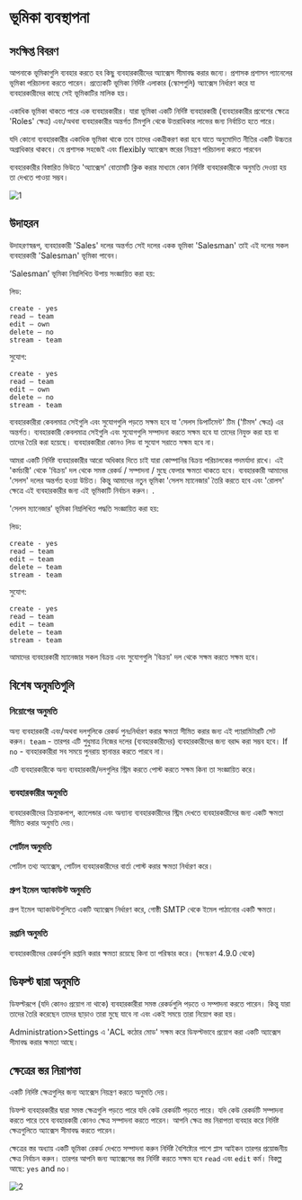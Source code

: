# ভূমিকা ব্যবস্থাপনা

## সংক্ষিপ্ত বিবরণ

আপনাকে ভূমিকাগুলি ব্যবহার করতে হব কিছু ব্যবহারকারীদের অ্যাক্সেস সীমাবদ্ধ করার জন্যে। প্রশাসক প্রশাসন প্যানেলের ভূমিকা পরিচালনা করতে পারেন। প্রত্যেকটি ভূমিকা নির্দিষ্ট এলাকার (স্কোপগুলি) অ্যাক্সেস নির্ধারণ করে যা ব্যবহারকারীদের কাছে সেই ভূমিকাটির মালিক হয়।

একাধিক ভূমিকা থাকতে পারে এক ব্যবহারকারীর। যারা ভূমিকা একটি নির্দিষ্ট ব্যবহারকারী (ব্যবহারকারীর প্রবেশের ক্ষেত্রে 'Roles' ক্ষেত্র) এবং/অথবা ব্যবহারকারীর অন্তর্গত টিমগুলি থেকে উত্তরাধিকার লাভের জন্য নির্বাচিত হতে পারে।

যদি কোনো ব্যবহারকারীর একাধিক ভূমিকা থাকে তবে তাদের একত্রীকরণ করা হবে যাতে অনুমোদিত নীতির একটি উচ্চতর অগ্রাধিকার থাকবে। যে প্রশাসক সহজেই এবং flexibly অ্যাক্সেস স্তরের নিয়ন্ত্রণ পরিচালনা করতে পারবেন

ব্যবহারকারীর বিস্তারিত ভিউতে 'অ্যাক্সেস' বোতামটি ক্লিক করার মাধ্যমে কোন নির্দিষ্ট ব্যবহারকারীকে অনুমতি দেওয়া হয় তা দেখতে পাওয়া সম্ভব।

![1](../_static/images/administration/roles-management/scope-level.png)

## উদাহরন

উদাহরণস্বরূপ, ব্যবহারকারী 'Sales' দলের অন্তর্গত সেই দলের একক ভূমিকা 'Salesman' তাই এই দলের সকল ব্যবহারকারী 'Salesman' ভূমিকা পাবেন।

‘Salesman’ ভূমিকা নিম্নলিখিত উপায় সংজ্ঞায়িত করা হয়:

লিড:
```
create - yes
read – team
edit – own
delete – no
stream - team
```

সুযোগ:
```
create - yes
read – team
edit – own
delete – no
stream - team
```
ব্যবহারকারীরা কেবলমাত্র সেইগুলি এবং সুযোগগুলি পড়তে সক্ষম হবে যা 'সেলস ডিপার্টমেন্ট' টিম ('টিমস' ক্ষেত্র) এর অন্তর্গত।
ব্যবহারকারী কেবলমাত্র সেইগুলি এবং সুযোগগুলি সম্পাদনা করতে সক্ষম হবে যা তাদের নিযুক্ত করা হয় বা তাদের তৈরি করা হয়েছে।
ব্যবহারকারীরা কোনও লিড বা সুযোগ সরাতে সক্ষম হবে না।

আমরা একটি নির্দিষ্ট ব্যবহারকারীর আরো অধিকার দিতে চাই যারা কোম্পানির বিক্রয় পরিচালকের পদমর্যাদা রাখে। এই 'কর্মচারী' থেকে 'বিক্রয়' দল থেকে সমস্ত রেকর্ড / সম্পাদনা / মুছে ফেলার ক্ষমতা থাকতে হবে। ব্যবহারকারী আমাদের 'সেলস' দলের অন্তর্গত হওয়া উচিত। কিন্তু আমাদের নতুন ভূমিকা 'সেলস ম্যানেজার' তৈরি করতে হবে এবং 'রোলস' ক্ষেত্রে এই ব্যবহারকারীর জন্য এই ভূমিকাটি নির্বাচন করুন।
.

'সেলস ম্যানেজার' ভূমিকা নিম্নলিখিত পদ্ধতি সংজ্ঞায়িত করা হয়:

লিড:
```
create - yes
read – team
edit – team
delete – team
stream - team
```

সুযোগ:
```
create - yes
read – team
edit – team
delete – team
stream - team
```

আমাদের ব্যবহারকারী ম্যানেজার সকল বিক্রয় এবং সুযোগগুলি 'বিক্রয়' দল থেকে সক্ষম করতে সক্ষম হবে।

## বিশেষ অনুমতিগুলি

### নিয়োগের অনুমতি

অন্য ব্যবহারকারী এবং/অথবা দলগুলিকে রেকর্ড পুনঃনির্ধারণ করার ক্ষমতা সীমিত করার জন্য এই প্যারামিটারটি সেট করুন। `team` - তারপর এটি শুধুমাত্র নিজের দলের (ব্যবহারকারীদের) ব্যবহারকারীদের জন্য বরাদ্দ করা সম্ভব হবে। If `no` - ব্যবহারকারীরা সব সময়ে পুনরায় স্থানান্তর করতে পারবে না।

এটি ব্যবহারকারীকে অন্য ব্যবহারকারী/দলগুলির স্ট্রিম করতে পোস্ট করতে সক্ষম কিনা তা সংজ্ঞায়িত করে।

### ব্যবহারকারীর অনুমতি

ব্যবহারকারীদের ক্রিয়াকলাপ, ক্যালেন্ডার এবং অন্যান্য ব্যবহারকারীদের স্ট্রিম দেখতে ব্যবহারকারীদের জন্য একটি ক্ষমতা সীমিত করার অনুমতি দেয়।

### পোর্টাল অনুমতি

পোর্টাল তথ্য অ্যাক্সেস, পোর্টাল ব্যবহারকারীদের বার্তা পোস্ট করার ক্ষমতা নির্ধারণ করে।

### গ্রুপ ইমেল অ্যাকাউন্ট অনুমতি

গ্রুপ ইমেল অ্যাকাউন্টগুলিতে একটি অ্যাক্সেস নির্ধারণ করে, গোষ্ঠী SMTP থেকে ইমেল পাঠানোর একটি ক্ষমতা।

### রপ্তানি অনুমতি

ব্যবহারকারীদের রেকর্ডগুলি রপ্তানি করার ক্ষমতা রয়েছে কিনা তা পরিস্কার করে। (সংস্করণ 4.9.0 থেকে)

## ডিফল্ট দ্বারা অনুমতি

ডিফল্টরূপে (যদি কোনও প্রয়োগ না থাকে) ব্যবহারকারীরা সমস্ত রেকর্ডগুলি পড়তে ও সম্পাদনা করতে পারেন। কিন্তু যারা তাদের তৈরি করেছেন তাদের ছাড়াও তারা মুছে যাবে না এবং একই সময়ে তারা নিয়োগ করা হয়।

Administration>Settings এ 'ACL কঠোর মোড' সক্ষম করে ডিফল্টভাবে প্রয়োগ করা একটি অ্যাক্সেস সীমাবদ্ধ করার ক্ষমতা আছে।

## ক্ষেত্রের স্তর নিরাপত্তা

একটি নির্দিষ্ট ক্ষেত্রগুলির জন্য অ্যাক্সেস নিয়ন্ত্রণ করতে অনুমতি দেয়।

ডিফল্ট ব্যবহারকারীর দ্বারা সমস্ত ক্ষেত্রগুলি পড়তে পারে যদি কেউ রেকর্ডটি পড়তে পারে। যদি কেউ রেকর্ডটি সম্পাদনা করতে পারে তবে ব্যবহারকারী কোনও ক্ষেত্র সম্পাদনা করতে পারেন। আপনি ক্ষেত্র স্তর নিরাপত্তা ব্যবহার করে নির্দিষ্ট ক্ষেত্রগুলিতে অ্যাক্সেস সীমাবদ্ধ করতে পারেন।

ক্ষেত্রের স্তর অধ্যায় একটি ভূমিকা রেকর্ড দেখতে সম্পাদনা করুন নির্দিষ্ট বৈশিষ্ট্যের পাশে প্লাস আইকন তারপর প্রয়োজনীয় ক্ষেত্র নির্বাচন করুন। তারপর আপনি জন্য অ্যাক্সেসের স্তর নির্দিষ্ট করতে সক্ষম হবে `read` এবং `edit` কর্ম। বিকল্প আছে: `yes` and `no`।

![2](../_static/images/administration/roles-management/field-level-secutiry.png)
